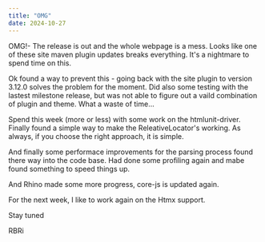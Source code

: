 ```yaml
---
title: "OMG"
date: 2024-10-27
---
```


OMG!- The release is out and the whole webpage is a mess. Looks like one of these site maven plugin updates breaks everything.
It's a nightmare to spend time on this.

Ok found a way to prevent this - going back with the site plugin to version 3.12.0 solves the problem for the moment.
Did also some testing with the lastest milestone release, but was not able to figure out a vaild combination of plugin
and theme. What a waste of time...

Spend this week (more or less) with some work on the htmlunit-driver. Finally found a simple way to make the ReleativeLocator's
working. As always, if you choose the right approach, it is simple.

And finally some performace improvements for the parsing process found there way into the code base. Had done some profiling
again and mabe found something to speed things up.

And Rhino made some more progress, core-js is updated again.

For the next week, I like to work again on the Htmx support.

Stay tuned

RBRi